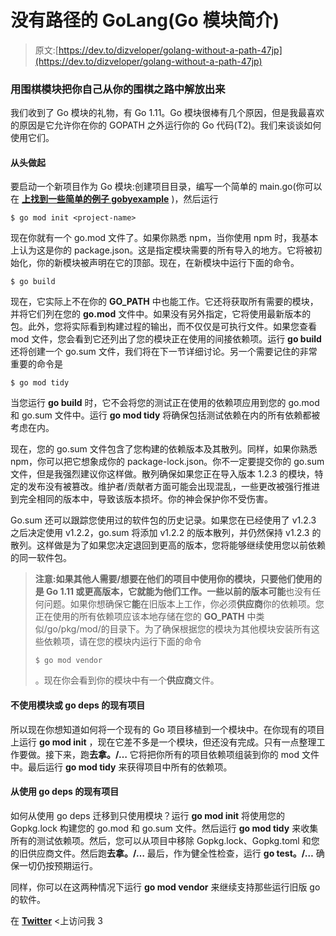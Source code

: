 # 没有路径的 GoLang(Go 模块简介)

> 原文:[https://dev.to/dizveloper/golang-without-a-path-47jp](https://dev.to/dizveloper/golang-without-a-path-47jp)

### 用围棋模块把你自己从你的围棋之路中解放出来

我们收到了 Go 模块的礼物，有 Go 1.11。Go 模块很棒有几个原因，但是我最喜欢的原因是它允许你在你的 GOPATH 之外运行你的 Go 代码(T2)。我们来谈谈如何使用它们。

#### 从头做起

要启动一个新项目作为 Go 模块:创建项目目录，编写一个简单的 main.go(你可以在 [**上找到一些简单的例子 gobyexample**](https://gobyexample.com/) )，然后运行

`$ go mod init <project-name>`

现在你就有一个 go.mod 文件了。如果你熟悉 npm，当你使用 npm 时，我基本上认为这是你的 package.json。这是指定模块需要的所有导入的地方。它将被初始化，你的新模块被声明在它的顶部。现在，在新模块中运行下面的命令。

`$ go build`

现在，它实际上不在你的 **GO_PATH** 中也能工作。它还将获取所有需要的模块，并将它们列在您的 **go.mod** 文件中。如果没有另外指定，它将使用最新版本的包。此外，您将实际看到构建过程的输出，而不仅仅是可执行文件。如果您查看 mod 文件，您会看到它还列出了您的模块正在使用的间接依赖项。运行 **go build** 还将创建一个 go.sum 文件，我们将在下一节详细讨论。另一个需要记住的非常重要的命令是

`$ go mod tidy`

当您运行 **go build** 时，它不会将您的测试正在使用的依赖项应用到您的 go.mod 和 go.sum 文件中。运行 **go mod tidy** 将确保包括测试依赖在内的所有依赖都被考虑在内。

现在，您的 go.sum 文件包含了您构建的依赖版本及其散列。同样，如果你熟悉 npm，你可以把它想象成你的 package-lock.json。你不一定要提交你的 go.sum 文件，但是我强烈建议你这样做。散列确保如果您正在导入版本 1.2.3 的模块，特定的发布没有被篡改。维护者/贡献者方面可能会出现混乱，一些更改被强行推进到完全相同的版本中，导致该版本损坏。你的神会保护你不受伤害。

Go.sum 还可以跟踪您使用过的软件包的历史记录。如果您在已经使用了 v1.2.3 之后决定使用 v1.2.2，go.sum 将添加 v1.2.2 的版本散列，并仍然保持 v1.2.3 的散列。这样做是为了如果您决定退回到更高的版本，您将能够继续使用您以前依赖的同一软件包。

> **注意:**如果其他人需要/想要在他们的项目中使用你的模块，只要他们使用的是 Go 1.11 或更高版本，它就能为他们工作。一些以前的版本**可能**也没有任何问题。如果你想确保它**能**在旧版本上工作，你必须**供应商**你的依赖项。您正在使用的所有依赖项应该本地存储在您的 **GO_PATH** 中类似/go/pkg/mod/的目录下。为了确保根据您的模块为其他模块安装所有这些依赖项，请在您的模块内运行下面的命令
> 
> `$ go mod vendor`
> 
> 。现在你会看到你的模块中有一个**供应商**文件。

#### 不使用模块或 go deps 的现有项目

所以现在你想知道如何将一个现有的 Go 项目移植到一个模块中。在你现有的项目上运行 **go mod init** ，现在它差不多是一个模块，但还没有完成。只有一点整理工作要做。接下来，跑**去拿。/…** 它将把你所有的项目依赖项组装到你的 mod 文件中。最后运行 **go mod tidy** 来获得项目中所有的依赖项。

#### 从使用 go deps 的现有项目

如何从使用 go deps 迁移到只使用模块？运行 **go mod init** 将使用您的 Gopkg.lock 构建您的 go.mod 和 go.sum 文件。然后运行 **go mod tidy** 来收集所有的测试依赖项。然后，您可以从项目中移除 Gopkg.lock、Gopkg.toml 和您的旧供应商文件。然后跑**去拿。/…** 最后，作为健全性检查，运行 **go test。/…** 确保一切仍按预期运行。

同样，你可以在这两种情况下运行 **go mod vendor** 来继续支持那些运行旧版 go 的软件。

在 [**Twitter**](https://twitter.com/dizdarevicedvin) <上访问我 3